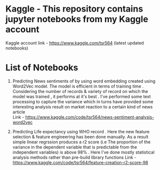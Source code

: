 # Kaggle - This repository contains jupyter notebooks from my Kaggle account
Kaggle account link - https://www.kaggle.com/tsr564 (latest updated notebooks)
# List of Notebooks 
1. Predicting News sentiments of by using word embedding created using Word2Vec model. The model is efficient in terms of training 
   time . Considering the number of records & variety of record on which the model was trained , it performs at it's best .
   I've performed some text processing to capture the variance which in turns have provided some interesting analysis result on 
   market reaction to a certain kind of news article      
    Link - https://www.kaggle.com/code/tsr564/news-sentiment-analysis-word2vec
    
2. Predicting Life expectancy using WHO record . Here the new feature selection & feature engineering has been done manually. 
   As a result simple linear regrssion produces a r2 score (i.e The proportion of the variance in the dependent variable that is 
   predictable from the independent variables) is above 98% . Here I've done mostly statistical analysis methods rather than
   pre-build library functions
    Link - https://www.kaggle.com/code/tsr564/feature-creation-r2-score-98
   
